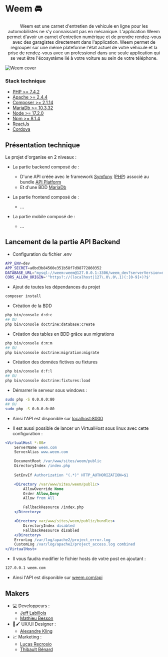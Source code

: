 
# Weem 🚘 

<p align="center">
Weem est une carnet d'entretien de vehicule en ligne pour les automobilistes ne s'y connaissant pas en mécanique. L'application Weem permet d'avoir un carnet d'entretien numérique et de prendre rendez-vous avec des garagistes directement dans l'application. Weem permet de regrouper sur une même plateforme l'état actuel de votre véhicule et la prise de rendez-vous avec un professionel dans une seule application qui se veut être l'écosystème lié à votre voiture au sein de votre téléphone.
</p>

![Weem cover](https://github.com/Valknu-t/Weem/public/weem-cover.png?raw=true)

### Stack technique

 - [PHP >= 7.4.2](https://www.php.net/)
 - [Apache >= 2.4.4](https://httpd.apache.org/docs/2.4/fr/)
 - [Composer >= 2.1.14](https://getcomposer.org/doc/)
 - [MariaDb >= 10.3.32](https://mariadb.com/kb/fr/documentation-de-mariadb/)
 - [Node >= 17.2.0](https://nodejs.org/en/docs/)
 - [Npm >= 8.1.4](https://nodejs.org/en/docs/)
 - [ReactJs](https://fr.reactjs.org/)
 - [Cordova](https://cordova.apache.org/)

## Présentation technique 

Le projet d'organise en 2 niveaux : 

- La partie backend composé de : 
    - D'une API créée avec le framework [Symfony](https://symfony.com/) ([PHP](https://www.php.net/)) associé au bundle [API Platform](https://api-platform.com/)
    - Et d'une BDD [MariaDb](https://mariadb.com/kb/fr/documentation-de-mariadb/) 

- La partie frontend composé de : 
    -  ...

- La partie mobile composé de : 
    - ...

## Lancement de la partie API Backend 

- Configuration du fichier .env
```bash
APP_ENV=dev
APP_SECRET=a0bd3b84560e351b58f7d98772860352
DATABASE_URL="mysql://weem:weem@127.0.0.1:3306/weem_dev?serverVersion=mariadb-10.4.11"
CORS_ALLOW_ORIGIN='^https?://(localhost|127\.0\.0\.1)(:[0-9]+)?$'
```

- Ajout de toutes les dépendances du projet 
```bash
composer install 
```

- Création de la BDD 
```bash
php bin/console d:d:c 
## OU 
php bin/console doctrine:database:create
```

- Création des tables en BDD grâce aux migrations 
```bash
php bin/console d:m:m
## OU 
php bin/console doctrine:migration:migrate
```

- Création des données fictives ou fixtures 
```bash
php bin/console d:f:l
## OU 
php bin/console doctrine:fixtures:load
```

- Démarrer le serveur sous windows : 
```bash
sudo php -S 0.0.0.0:80
## OU 
sudo php -S 0.0.0.0:80
```
- Ainsi l'API est disponible sur [localhost:8000](localhost:8000)

- Il est aussi possible de lancer un VirtualHost sous linux avec cette configuration : 

```apache
<VirtualHost *:80>
    ServerName weem.com
    ServerAlias www.weem.com

    DocumentRoot /var/www/sites/weem/public
    DirectoryIndex /index.php
    
    SetEnvIf Authorization "(.*)" HTTP_AUTHORIZATION=$1

    <Directory /var/www/sites/weem/public>
        AllowOverride None
        Order Allow,Deny
        Allow from All

        FallbackResource /index.php
    </Directory>

    <Directory var/www/sites/weem/public/bundles>
        DirectoryIndex disabled
        FallbackResource disabled
    </Directory>
    ErrorLog /var/log/apache2/project_error.log
    CustomLog /var/log/apache2/project_access.log combined
</VirtualHost>
```

- Il vous faudra modifier le fichier hosts de votre post en ajoutant : 

```bash
127.0.0.1 weem.com
```

- Ainsi l'API est disponible sur [weem.com/api](weem.com/api)  

## Makers 

- 💻 Developpeurs : 
    - [Jeff Labillois](https://github.com/Valknu-t)
    - [Mathieu Besson](https://github.com/MathieuBesson)
- 🔬🖌 UX/UI Designer : 
    - [Alexandre Kling](https://www.linkedin.com/in/alexandre-kling-964577187/)
- 📈 Marketing : 
    - [Lucas Recrosio](https://www.linkedin.com/in/lucas-recrosio-7b27bb1a2/)
    - [Thibault Bénard](https://www.linkedin.com/in/thibault-b%C3%A9nard-738842222/)


